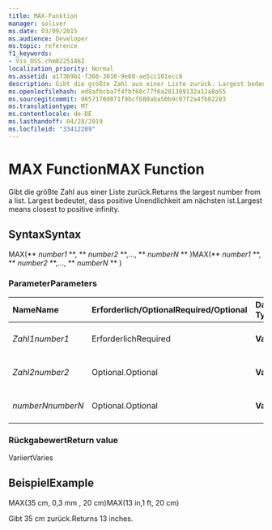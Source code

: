 ```yaml
---
title: MAX-Funktion
manager: soliver
ms.date: 03/09/2015
ms.audience: Developer
ms.topic: reference
f1_keywords:
- Vis_DSS.chm82251462
localization_priority: Normal
ms.assetid: a17369b1-f366-3010-9e60-ae5cc101ecc8
description: Gibt die größte Zahl aus einer Liste zurück. Largest bedeutet, dass positive Unendlichkeit am nächsten ist.
ms.openlocfilehash: ed8afbcba7f4fbf60c77f6a281389132a12a8a55
ms.sourcegitcommit: 8657170d071f9bcf680aba50b9c07f2a4fb82283
ms.translationtype: MT
ms.contentlocale: de-DE
ms.lasthandoff: 04/28/2019
ms.locfileid: "33412289"
---
```

# <a name="max-function"></a><span data-ttu-id="cda07-104">MAX Function</span><span class="sxs-lookup"><span data-stu-id="cda07-104">MAX Function</span></span>

<span data-ttu-id="cda07-105">Gibt die größte Zahl aus einer Liste zurück.</span><span class="sxs-lookup"><span data-stu-id="cda07-105">Returns the largest number from a list.</span></span> <span data-ttu-id="cda07-106">Largest bedeutet, dass positive Unendlichkeit am nächsten ist.</span><span class="sxs-lookup"><span data-stu-id="cda07-106">Largest means closest to positive infinity.</span></span>
  
## <a name="syntax"></a><span data-ttu-id="cda07-107">Syntax</span><span class="sxs-lookup"><span data-stu-id="cda07-107">Syntax</span></span>

<span data-ttu-id="cda07-108">MAX(\*\* *number1* \*\*, \*\* *number2* \*\*,..., \*\* *numberN* \*\* )</span><span class="sxs-lookup"><span data-stu-id="cda07-108">MAX(\*\* *number1* \*\*, \*\* *number2* \*\*,..., \*\* *numberN* \*\* )</span></span> 
  
### <a name="parameters"></a><span data-ttu-id="cda07-109">Parameter</span><span class="sxs-lookup"><span data-stu-id="cda07-109">Parameters</span></span>

|<span data-ttu-id="cda07-110">**Name**</span><span class="sxs-lookup"><span data-stu-id="cda07-110">**Name**</span></span>|<span data-ttu-id="cda07-111">**Erforderlich/Optional**</span><span class="sxs-lookup"><span data-stu-id="cda07-111">**Required/Optional**</span></span>|<span data-ttu-id="cda07-112">**Datentyp**</span><span class="sxs-lookup"><span data-stu-id="cda07-112">**Data Type**</span></span>|<span data-ttu-id="cda07-113">**Beschreibung**</span><span class="sxs-lookup"><span data-stu-id="cda07-113">**Description**</span></span>|
|:-----|:-----|:-----|:-----|
| <span data-ttu-id="cda07-114">_Zahl1_</span><span class="sxs-lookup"><span data-stu-id="cda07-114">_number1_</span></span> <br/> |<span data-ttu-id="cda07-115">Erforderlich</span><span class="sxs-lookup"><span data-stu-id="cda07-115">Required</span></span>  <br/> |<span data-ttu-id="cda07-116">**Variiert**</span><span class="sxs-lookup"><span data-stu-id="cda07-116">**Varies**</span></span> <br/> |<span data-ttu-id="cda07-117">Die erste Zahl in der Liste.</span><span class="sxs-lookup"><span data-stu-id="cda07-117">The first number in the list.</span></span>  <br/> |
| <span data-ttu-id="cda07-118">_Zahl2_</span><span class="sxs-lookup"><span data-stu-id="cda07-118">_number2_</span></span> <br/> |<span data-ttu-id="cda07-119">Optional.</span><span class="sxs-lookup"><span data-stu-id="cda07-119">Optional</span></span>  <br/> |<span data-ttu-id="cda07-120">**Variiert**</span><span class="sxs-lookup"><span data-stu-id="cda07-120">**Varies**</span></span> <br/> | <span data-ttu-id="cda07-121">Die zweite Zahl in der Liste.</span><span class="sxs-lookup"><span data-stu-id="cda07-121">The second number in the list.</span></span>  <br/> |
| <span data-ttu-id="cda07-122">_numberN_</span><span class="sxs-lookup"><span data-stu-id="cda07-122">_numberN_</span></span> <br/> |<span data-ttu-id="cda07-123">Optional.</span><span class="sxs-lookup"><span data-stu-id="cda07-123">Optional</span></span>  <br/> |<span data-ttu-id="cda07-124">**Variiert**</span><span class="sxs-lookup"><span data-stu-id="cda07-124">**Varies**</span></span> <br/> |<span data-ttu-id="cda07-125">Die n-te Zahl in der Liste.</span><span class="sxs-lookup"><span data-stu-id="cda07-125">The nth number in the list.</span></span>  <br/> |
   
### <a name="return-value"></a><span data-ttu-id="cda07-126">Rückgabewert</span><span class="sxs-lookup"><span data-stu-id="cda07-126">Return value</span></span>

<span data-ttu-id="cda07-127">Variiert</span><span class="sxs-lookup"><span data-stu-id="cda07-127">Varies</span></span>
  
## <a name="example"></a><span data-ttu-id="cda07-128">Beispiel</span><span class="sxs-lookup"><span data-stu-id="cda07-128">Example</span></span>

<span data-ttu-id="cda07-129">MAX(35 cm, 0,3 mm , 20 cm)</span><span class="sxs-lookup"><span data-stu-id="cda07-129">MAX(13 in,1 ft, 20 cm)</span></span> 
  
<span data-ttu-id="cda07-130">Gibt 35 cm zurück.</span><span class="sxs-lookup"><span data-stu-id="cda07-130">Returns 13 inches.</span></span> 
  


